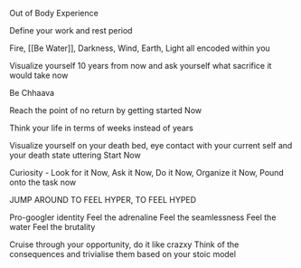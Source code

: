 Out of Body Experience

Define your work and rest period

Fire, [[Be Water]], Darkness, Wind, Earth, Light all encoded within you

Visualize yourself 10 years from now and ask yourself what sacrifice it would take now

Be Chhaava

Reach the point of no return by getting started Now

Think your life in terms of weeks instead of years

Visualize yourself on your death bed, eye contact with your current self and your death state uttering Start Now

Curiosity - Look for it Now, Ask it Now, Do it Now, Organize it Now, Pound onto the task now

JUMP AROUND TO FEEL HYPER, TO FEEL HYPED

Pro-googler identity
Feel the adrenaline
Feel the seamlessness
Feel the water
Feel the brutality

Cruise through your opportunity, do it like crazxy
Think of the consequences and trivialise them based on your stoic model